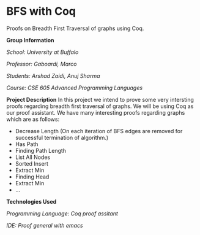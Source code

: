 # BFS with Coq
Proofs on Breadth First Traversal of graphs using Coq.

**Group Information**

*School: University at Buffalo*

*Professor: Gaboardi, Marco*

*Students: Arshad Zaidi, Anuj Sharma*

*Course: CSE 605 Advanced Programming Languages*

**Project Description**
In this project we intend to prove some very intersting proofs regarding breadth first traversal of graphs.
We will be using Coq as our proof assistant. We have many interesting proofs regarding graphs which are as 
follows:

* Decrease Length (On each iteration of BFS edges are removed for successful termination of algorithm.)
* Has Path
* Finding Path Length
* List All Nodes
* Sorted Insert
* Extract Min
* Finding Head
* Extract Min
* ...

**Technologies Used**

*Programming Language: Coq proof assitant*

*IDE: Proof general with emacs*

